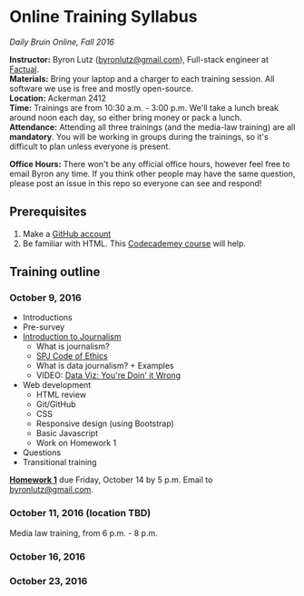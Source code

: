 # Online Training Syllabus
*Daily Bruin Online, Fall 2016*

**Instructor:** Byron Lutz (<byronlutz@gmail.com>), Full-stack engineer at [Factual](https://factual.com).    
**Materials:** Bring your laptop and a charger to each training session. All software we use is free and mostly open-source.    
**Location:** Ackerman 2412    
**Time:** Trainings are from 10:30 a.m. - 3:00 p.m. We'll take a lunch break around noon each day, so either bring money or pack a lunch.    
**Attendance:** Attending all three trainings (and the media-law training) are all **mandatory**. You will be working in groups during the trainings, so it's difficult to plan unless everyone is present.

**Office Hours:** There won't be any official office hours, however feel free to email Byron any time. If you think other people may have the same question, please post an issue in this repo so everyone can see and respond!

## Prerequisites
1. Make a [GitHub account](https://github.com)
1. Be familiar with HTML. This [Codecademey course](https://www.codecademy.com/en/courses/web-beginner-en-HZA3b/0/1) will help.

## Training outline
### October 9, 2016
* Introductions
* Pre-survey
* [Introduction to Journalism](journalism.md)
  * What is journalism?
  * [SPJ Code of Ethics](http://www.spj.org/ethicscode.asp)
  * What is data journalism? + Examples
  * VIDEO: [Data Viz: You're Doin' it Wrong](https://www.youtube.com/watch?v=i93iWza8sG8)
* Web development
  * HTML review
  * Git/GitHub
  * CSS
  * Responsive design (using Bootstrap)
  * Basic Javascript
  * Work on Homework 1
* Questions
* Transitional training

**[Homework 1](homeworks/homework1.md)** due Friday, October 14 by 5 p.m. Email to <byronlutz@gmail.com>.

### October 11, 2016 (location TBD)
Media law training, from 6 p.m. - 8 p.m.

### October 16, 2016

### October 23, 2016
